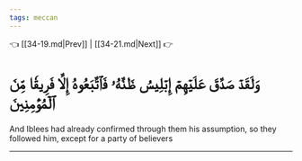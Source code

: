 ```yaml
---
tags: meccan
---
```


👈 [[34-19.md|Prev]] | [[34-21.md|Next]] 👉

# وَلَقَدۡ صَدَّقَ عَلَيۡهِمۡ إِبۡلِيسُ ظَنَّهُۥ فَٱتَّبَعُوهُ إِلَّا فَرِيقٗا مِّنَ ٱلۡمُؤۡمِنِينَ

And Iblees had already confirmed through them his assumption, so they followed him, except for a party of believers

---

